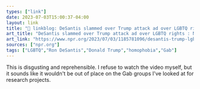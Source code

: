 ```yaml
---
types: ["link"]
date: 2023-07-03T15:00:37-04:00
layout: link
title: "🔗 linkblog: DeSantis slammed over Trump attack ad over LGBTQ rights : NPR'"
art_title: "DeSantis slammed over Trump attack ad over LGBTQ rights : NPR"
art_link: "https://www.npr.org/2023/07/03/1185781096/desantis-trump-lgbtq-video"
sources: ["npr.org"]
tags: ["LGBTQ","Ron DeSantis","Donald Trump","homophobia","Gab"]
---
```

This is disgusting and reprehensible. I refuse to watch the video myself, but it sounds like it wouldn't be out of place on the Gab groups I've looked at for research projects.  
 
